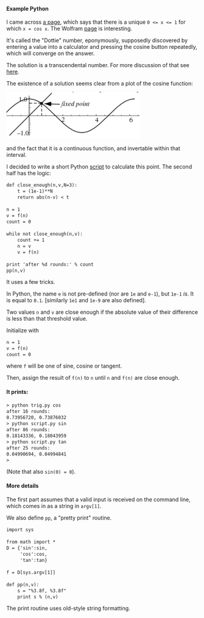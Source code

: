 #### Example Python

I came across [a page](http://sprott.physics.wisc.edu/Pickover/trans.html), which says that there is a unique ``0 <= x <= 1`` for which ``x = cos x``.  The Wolfram [page](http://mathworld.wolfram.com/DottieNumber.html) is interesting.

It's called the "Dottie" number, eponymously, supposedly discovered by entering a value into a calculator and pressing the cosine button repeatedly, which will converge on the answer.

The solution is a transcendental number.  For more discussion of that see [here](https://math.stackexchange.com/questions/46934/what-is-the-solution-of-cosx-x).

The existence of a solution seems clear from a plot of the cosine function:

![](../figs/cosine.png)

and the fact that it is a continuous function, and invertable within that interval.

I decided to write a short Python [script](../python-scripts/trig.py) to calculate this point.  The second half has the logic:

```
def close_enough(n,v,N=3):
    t = (1e-1)**N
    return abs(n-v) < t

n = 1
v = f(n)
count = 0

while not close_enough(n,v):
    count += 1
    n = v
    v = f(n)

print 'after %d rounds:' % count  
pp(n,v)

```

It uses a few tricks.  

In Python, the name ``e`` is not pre-defined (nor are ``1e`` and ``e-1``), but ``1e-1`` *is*.  It is equal to ``0.1``.  [similarly ``1e1`` and ``1e-9`` are also defined].

Two values ``n`` and ``v`` are close enough if the absolute value of their difference is less than that threshold value.

Initialize with

```
n = 1
v = f(n)
count = 0
```

where ``f`` will be one of sine, cosine or tangent.

Then, assign the result of ``f(n)`` to ``n`` until ``n`` and ``f(n)`` are close enough.

#### It prints:

```
> python trig.py cos
after 16 rounds:
0.73956720, 0.73876032
> python script.py sin
after 86 rounds:
0.18143336, 0.18043959
> python script.py tan
after 25 rounds:
0.04990694, 0.04994841
> 
```

(Note that also ``sin(0) = 0``).

#### More details

The first part assumes that a valid input is received on the command line, which comes in as a string in ``argv[1]``.

We also define ``pp``, a "pretty print" routine.

```
import sys

from math import *
D = {'sin':sin,
     'cos':cos, 
     'tan':tan}
     
f = D[sys.argv[1]]

def pp(n,v):
    s = "%3.8f, %3.8f"
    print s % (n,v)

```

The print routine uses old-style string formatting.

